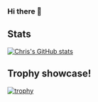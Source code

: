 ### Hi there 👋

<!--
**cmargonis/cmargonis** is a ✨ _special_ ✨ repository because its `README.md` (this file) appears on your GitHub profile.

Here are some ideas to get you started:

- 🔭 I’m currently working on ...
- 🌱 I’m currently learning ...
- 👯 I’m looking to collaborate on ...
- 🤔 I’m looking for help with ...
- 💬 Ask me about ...
- 📫 How to reach me: ...
- 😄 Pronouns: ...
- ⚡ Fun fact: ...
-->

## Stats

[![Chris's GitHub stats](https://github-readme-stats.vercel.app/api?username=cmargonis&show_icons=true&count_private=true)](https://github.com/anuraghazra/github-readme-stats)


## Trophy showcase!

[![trophy](https://github-profile-trophy.vercel.app/?username=cmargonis&theme=onedark)](https://github.com/ryo-ma/github-profile-trophy)
